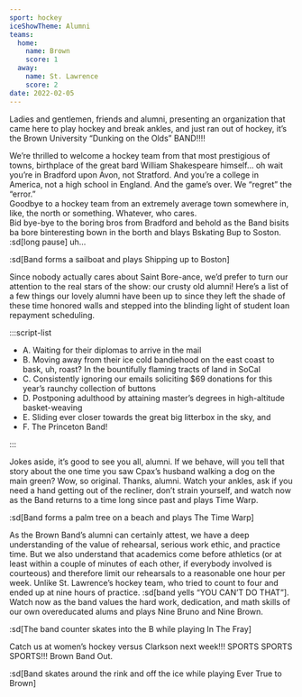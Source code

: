 ```yaml
---
sport: hockey
iceShowTheme: Alumni
teams:
  home:
    name: Brown
    score: 1
  away:
    name: St. Lawrence
    score: 2
date: 2022-02-05
---
```


Ladies and gentlemen, friends and alumni, presenting an organization that came here to play hockey and break ankles, and just ran out of hockey, it’s the Brown University “Dunking on the Olds” BAND!!!!

We’re thrilled to welcome a hockey team from that most prestigious of towns, birthplace of the great bard William Shakespeare himself… oh wait you’re in Bradford upon Avon, not Stratford. And you’re a college in America, not a high school in England. And the game’s over. We “regret” the “error.”\
Goodbye to a hockey team from an extremely average town somewhere in, like, the north or something. Whatever, who cares.\
Bid bye-bye to the boring bros from Bradford and behold as the Band bisits ba bore binteresting bown in the borth and blays Bskating Bup to Soston. :sd[long pause] uh…

:sd[Band forms a sailboat and plays Shipping up to Boston]

Since nobody actually cares about Saint Bore-ance, we’d prefer to turn our attention to the real stars of the show: our crusty old alumni! Here’s a list of a few things our lovely alumni have been up to since they left the shade of these time honored walls and stepped into the blinding light of student loan repayment scheduling.

:::script-list

- A. Waiting for their diplomas to arrive in the mail
- B. Moving away from their ice cold bandiehood on the east coast to bask, uh, roast? In the bountifully flaming tracts of land in SoCal
- C. Consistently ignoring our emails soliciting $69 donations for this year’s raunchy collection of buttons
- D. Postponing adulthood by attaining master’s degrees in high-altitude basket-weaving
- E. Sliding ever closer towards the great big litterbox in the sky, and
- F. The Princeton Band!

:::

Jokes aside, it’s good to see you all, alumni. If we behave, will you tell that story about the one time you saw Cpax’s husband walking a dog on the main green? Wow, so original. Thanks, alumni. Watch your ankles, ask if you need a hand getting out of the recliner, don’t strain yourself, and watch now as the Band returns to a time long since past and plays Time Warp.

:sd[Band forms a palm tree on a beach and plays The Time Warp]

As the Brown Band’s alumni can certainly attest, we have a deep understanding of the value of rehearsal, serious work ethic, and practice time. But we also understand that academics come before athletics (or at least within a couple of minutes of each other, if everybody involved is courteous) and therefore limit our rehearsals to a reasonable one hour per week. Unlike St. Lawrence’s hockey team, who tried to count to four and ended up at nine hours of practice. :sd[band yells “YOU CAN’T DO THAT”]. Watch now as the band values the hard work, dedication, and math skills of our own overeducated alums and plays Nine B​​runo and Nine Brown.

:sd[The band counter skates into the B while playing In The Fray]

Catch us at women’s hockey versus Clarkson next week!!! SPORTS SPORTS SPORTS!!! Brown Band Out.

:sd[Band skates around the rink and off the ice while playing Ever True to Brown]
